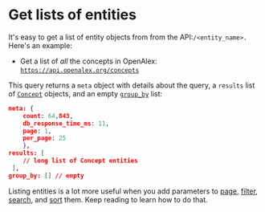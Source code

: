# Get lists of entities

It's easy to get a list of entity objects from from the API:`/<entity_name>.` Here's an example:

*   Get a list of *all* the concepts in OpenAlex:\
    [`https://api.openalex.org/concepts`](https://api.openalex.org/concepts)

This query returns a `meta` object with details about the query, a `results` list of [`Concept`](../../api-entities/concepts/concept-object.md) objects, and an empty [`group_by`](../get-groups-of-entities.md) list:

```json
meta: {
    count: 64,843,
    db_response_time_ms: 11,
    page: 1,
    per_page: 25
    },
results: [
    // long list of Concept entities
 ],
group_by: [] // empty
```

Listing entities is a lot more useful when you add parameters to [page](paging.md), [filter](filter-entity-lists.md), [search](search-entities.md), and [sort](sort-entity-lists.md) them. Keep reading to learn how to do that.
